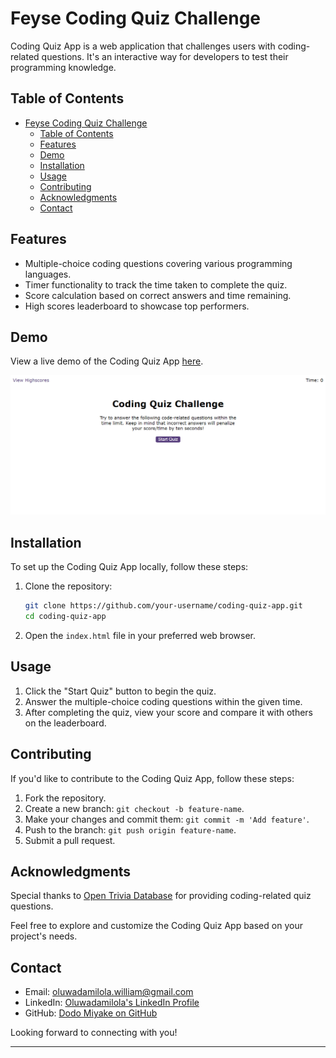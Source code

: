 # Feyse Coding Quiz Challenge

Coding Quiz App is a web application that challenges users with coding-related questions. It's an interactive way for developers to test their programming knowledge.

## Table of Contents

- [Feyse Coding Quiz Challenge](#feyse-coding-quiz-challenge)
  - [Table of Contents](#table-of-contents)
  - [Features](#features)
  - [Demo](#demo)
  - [Installation](#installation)
  - [Usage](#usage)
  - [Contributing](#contributing)
  - [Acknowledgments](#acknowledgments)
  - [Contact](#contact)

## Features

- Multiple-choice coding questions covering various programming languages.
- Timer functionality to track the time taken to complete the quiz.
- Score calculation based on correct answers and time remaining.
- High scores leaderboard to showcase top performers.

## Demo

View a live demo of the Coding Quiz App [here](https://dodomiyake.github.io/feyse-coding-quiz-challenge/).

![Alt text](image.png)

## Installation

To set up the Coding Quiz App locally, follow these steps:

1. Clone the repository:

    ```bash
    git clone https://github.com/your-username/coding-quiz-app.git
    cd coding-quiz-app
    ```

2. Open the `index.html` file in your preferred web browser.

## Usage

1. Click the "Start Quiz" button to begin the quiz.
2. Answer the multiple-choice coding questions within the given time.
3. After completing the quiz, view your score and compare it with others on the leaderboard.

## Contributing

If you'd like to contribute to the Coding Quiz App, follow these steps:

1. Fork the repository.
2. Create a new branch: `git checkout -b feature-name`.
3. Make your changes and commit them: `git commit -m 'Add feature'`.
4. Push to the branch: `git push origin feature-name`.
5. Submit a pull request.

## Acknowledgments

Special thanks to [Open Trivia Database](https://opentdb.com/) for providing coding-related quiz questions.

Feel free to explore and customize the Coding Quiz App based on your project's needs.

## Contact

- Email: [oluwadamilola.william@gmail.com](mailto:oluwadamilola.william@gmail.com)
- LinkedIn: [Oluwadamilola's LinkedIn Profile](https://www.linkedin.com/in/oluwadamilolaxajayi)
- GitHub: [Dodo Miyake on GitHub](https://github.com/dodomiyake)

Looking forward to connecting with you!

---

